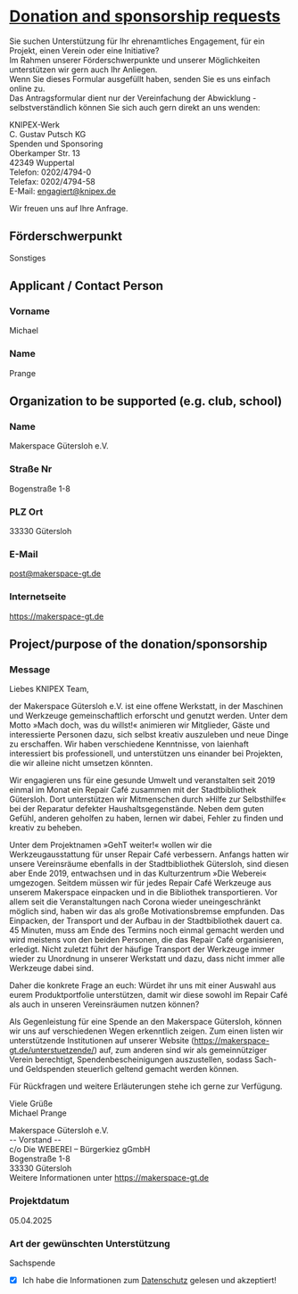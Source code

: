 # [Donation and sponsorship requests](https://www.knipex.de/contact/donation_form)

Sie suchen Unterstützung für Ihr ehrenamtliches Engagement, für ein Projekt, einen Verein oder eine Initiative?  
Im Rahmen unserer Förderschwerpunkte und unserer Möglichkeiten unterstützen wir gern auch Ihr Anliegen.  
Wenn Sie dieses Formular ausgefüllt haben, senden Sie es uns einfach online zu.  
Das Antragsformular dient nur der Vereinfachung der Abwicklung - selbstverständlich können Sie sich auch gern direkt an uns wenden:

KNIPEX-Werk  
C. Gustav Putsch KG  
Spenden und Sponsoring  
Oberkamper Str. 13  
42349 Wuppertal  
Telefon: 0202/4794-0  
Telefax: 0202/4794-58  
E-Mail: engagiert@knipex.de  

Wir freuen uns auf Ihre Anfrage.

## Förderschwerpunkt

Sonstiges

## Applicant / Contact Person

### Vorname

Michael

### Name

Prange

## Organization to be supported (e.g. club, school)

### Name

Makerspace Gütersloh e.V.

### Straße Nr

Bogenstraße 1-8

### PLZ Ort

33330 Gütersloh

### E-Mail

post@makerspace-gt.de

### Internetseite

https://makerspace-gt.de

## Project/purpose of the donation/sponsorship

### Message

Liebes KNIPEX Team,

der Makerspace Gütersloh e.V. ist eine offene Werkstatt, in der Maschinen und Werkzeuge gemeinschaftlich erforscht und genutzt werden. Unter dem Motto »Mach doch, was du willst!« animieren wir Mitglieder, Gäste und interessierte Personen dazu, sich selbst kreativ auszuleben und neue Dinge zu erschaffen. Wir haben verschiedene Kenntnisse, von laienhaft interessiert bis professionell, und unterstützen uns einander bei Projekten, die wir alleine nicht umsetzen könnten.

Wir engagieren uns für eine gesunde Umwelt und veranstalten seit 2019 einmal im Monat ein Repair Café zusammen mit der Stadtbibliothek Gütersloh. Dort unterstützen wir Mitmenschen durch »Hilfe zur Selbsthilfe« bei der Reparatur defekter Haushaltsgegenstände. Neben dem guten Gefühl, anderen geholfen zu haben, lernen wir dabei, Fehler zu finden und kreativ zu beheben.

Unter dem Projektnamen »GehT weiter!« wollen wir die Werkzeugausstattung für unser Repair Café verbessern. Anfangs hatten wir unsere Vereinsräume ebenfalls in der Stadtbibliothek Gütersloh, sind diesen aber Ende 2019, entwachsen und in das Kulturzentrum »Die Weberei« umgezogen. Seitdem müssen wir für jedes Repair Café Werkzeuge aus unserem Makerspace einpacken und in die Bibliothek transportieren. Vor allem seit die Veranstaltungen nach Corona wieder uneingeschränkt möglich sind, haben wir das als große Motivationsbremse empfunden. Das Einpacken, der Transport und der Aufbau in der Stadtbibliothek dauert ca. 45 Minuten, muss am Ende des Termins noch einmal gemacht werden und wird meistens von den beiden Personen, die das Repair Café organisieren, erledigt. Nicht zuletzt führt der häufige Transport der Werkzeuge immer wieder zu Unordnung in unserer Werkstatt und dazu, dass nicht immer alle Werkzeuge dabei sind.

Daher die konkrete Frage an euch: Würdet ihr uns mit einer Auswahl aus eurem Produktportfolie unterstützen, damit wir diese sowohl im Repair Café als auch in unseren Vereinsräumen nutzen können?

Als Gegenleistung für eine Spende an den Makerspace Gütersloh, können wir uns auf verschiedenen Wegen erkenntlich zeigen.
Zum einen listen wir unterstützende Institutionen auf unserer Website (https://makerspace-gt.de/unterstuetzende/) auf, zum anderen sind wir als gemeinnütziger Verein berechtigt, Spendenbescheinigungen auszustellen, sodass Sach- und Geldspenden steuerlich geltend gemacht werden können.

Für Rückfragen und weitere Erläuterungen stehe ich gerne zur Verfügung.

Viele Grüße  
Michael Prange

Makerspace Gütersloh e.V.  
 -- Vorstand --  
c/o Die WEBEREI – Bürgerkiez gGmbH  
Bogenstraße 1-8  
33330 Gütersloh  
Weitere Informationen unter https://makerspace-gt.de

### Projektdatum

05.04.2025

### Art der gewünschten Unterstützung

Sachspende

- [x] Ich habe die Informationen zum [Datenschutz](https://www.knipex.de/datenschutz) gelesen und akzeptiert!
